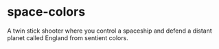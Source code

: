 # space-colors
A twin stick shooter where you control a spaceship and defend a distant planet called England from sentient colors.
